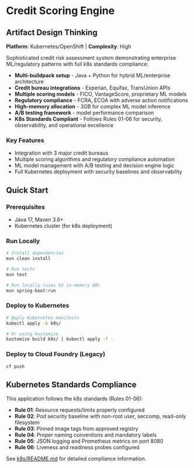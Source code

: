 # Credit Scoring Engine

## Artifact Design Thinking

**Platform**: Kubernetes/OpenShift | **Complexity**: High

Sophisticated credit risk assessment system demonstrating enterprise ML/regulatory patterns with full k8s standards compliance:

- **Multi-buildpack setup** - Java + Python for hybrid ML/enterprise architecture
- **Credit bureau integrations** - Experian, Equifax, TransUnion APIs
- **Multiple scoring models** - FICO, VantageScore, proprietary ML models
- **Regulatory compliance** - FCRA, ECOA with adverse action notifications
- **High-memory allocation** - 3GB for complex ML model inference
- **A/B testing framework** - model performance comparison
- **K8s Standards Compliant** - Follows Rules 01-06 for security, observability, and operational excellence

### Key Features
- Integration with 3 major credit bureaus
- Multiple scoring algorithms and regulatory compliance automation
- ML model management with A/B testing and decision engine logic
- Full Kubernetes deployment with security baselines and observability

## Quick Start

### Prerequisites
- Java 17, Maven 3.6+
- Kubernetes cluster (for k8s deployment)

### Run Locally
```bash
# Install dependencies
mvn clean install

# Run tests
mvn test

# Run locally (uses H2 in-memory DB)
mvn spring-boot:run
```

### Deploy to Kubernetes
```bash
# Apply Kubernetes manifests
kubectl apply -k k8s/

# Or using kustomize
kustomize build k8s/ | kubectl apply -f -
```

### Deploy to Cloud Foundry (Legacy)
```bash
cf push
```

## Kubernetes Standards Compliance

This application follows the k8s standards (Rules 01-06):

- **Rule 01**: Resource requests/limits properly configured
- **Rule 02**: Pod security baseline with non-root user, seccomp, read-only filesystem
- **Rule 03**: Pinned image tags from approved registry
- **Rule 04**: Proper naming conventions and mandatory labels
- **Rule 05**: JSON logging and Prometheus metrics on port 8080
- **Rule 06**: Liveness and readiness probes configured

See [k8s/README.md](k8s/README.md) for detailed compliance information.
